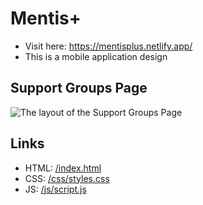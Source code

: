 # Mentis+
- Visit here: https://mentisplus.netlify.app/
- This is a mobile application design

## Support Groups Page
![The layout of the Support Groups Page](https://raw.githubusercontent.com/ceciaups/Mentis_Plus/main/capture/support.png)

## Links
- HTML: [/index.html](index.html)
- CSS: [/css/styles.css](css/styles.css)
- JS: [/js/script.js](js/script.js)
